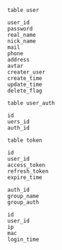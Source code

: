 ```shell
table user

user_id
password
real_name
nick_name
mail
phone
address
avtar
creater_user
create_time
update_time
delete_flag

```
```shell
table user_auth

id
uers_id
auth_id
```
```shell
table token 

id
user_id
access_token
refresh_token
expire_time
```
```shell
auth_id
group_name
group_auth
```
```shell
id
user_id
ip
mac
login_time
```
